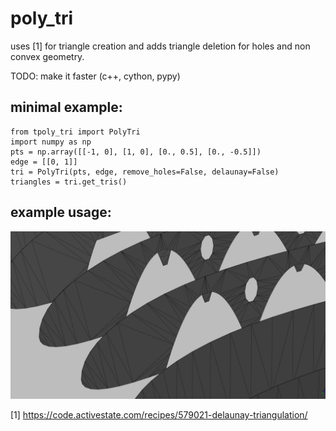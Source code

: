# poly_tri

uses [1] for triangle creation and adds triangle deletion for holes and non convex geometry.

TODO: make it faster (c++, cython, pypy)


## minimal example:
```
from tpoly_tri import PolyTri
import numpy as np
pts = np.array([[-1, 0], [1, 0], [0., 0.5], [0., -0.5]])
edge = [[0, 1]]
tri = PolyTri(pts, edge, remove_holes=False, delaunay=False)
triangles = tri.get_tris()
```


## example usage:
![example](example.png)


[1] https://code.activestate.com/recipes/579021-delaunay-triangulation/

